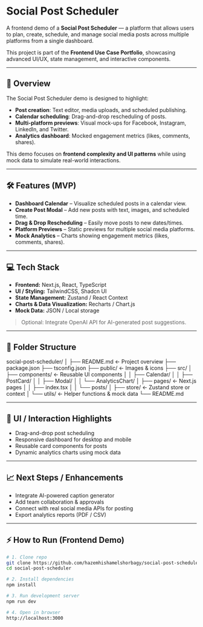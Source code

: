 # Social Post Scheduler

A frontend demo of a **Social Post Scheduler** — a platform that allows users to plan, create, schedule, and manage social media posts across multiple platforms from a single dashboard.

This project is part of the **Frontend Use Case Portfolio**, showcasing advanced UI/UX, state management, and interactive components.

---

## 🚀 Overview

The Social Post Scheduler demo is designed to highlight:

- **Post creation**: Text editor, media uploads, and scheduled publishing.
- **Calendar scheduling**: Drag-and-drop rescheduling of posts.
- **Multi-platform previews**: Visual mock-ups for Facebook, Instagram, LinkedIn, and Twitter.
- **Analytics dashboard**: Mocked engagement metrics (likes, comments, shares).

This demo focuses on **frontend complexity and UI patterns** while using mock data to simulate real-world interactions.

---

## 🛠️ Features (MVP)

- **Dashboard Calendar** – Visualize scheduled posts in a calendar view.
- **Create Post Modal** – Add new posts with text, images, and scheduled time.
- **Drag & Drop Rescheduling** – Easily move posts to new dates/times.
- **Platform Previews** – Static previews for multiple social media platforms.
- **Mock Analytics** – Charts showing engagement metrics (likes, comments, shares).

---

## 💻 Tech Stack

- **Frontend:** Next.js, React, TypeScript  
- **UI / Styling:** TailwindCSS, Shadcn UI  
- **State Management:** Zustand / React Context  
- **Charts & Data Visualization:** Recharts / Chart.js  
- **Mock Data:** JSON / Local storage  

> Optional: Integrate OpenAI API for AI-generated post suggestions.

---

## 📂 Folder Structure

social-post-scheduler/
│
├── README.md ← Project overview
├── package.json
├── tsconfig.json
├── public/ ← Images & icons
├── src/
│ ├── components/ ← Reusable UI components
│ │ ├── Calendar/
│ │ ├── PostCard/
│ │ ├── Modal/
│ │ └── AnalyticsChart/
│ ├── pages/ ← Next.js pages
│ │ ├── index.tsx
│ │ └── posts/
│ ├── store/ ← Zustand store or context
│ └── utils/ ← Helper functions & mock data
└── README.md


---

## 🎨 UI / Interaction Highlights

- Drag-and-drop post scheduling  
- Responsive dashboard for desktop and mobile  
- Reusable card components for posts  
- Dynamic analytics charts using mock data  

---

## 📈 Next Steps / Enhancements

- Integrate AI-powered caption generator  
- Add team collaboration & approvals  
- Connect with real social media APIs for posting  
- Export analytics reports (PDF / CSV)  

---

## ⚡ How to Run (Frontend Demo)

```bash
# 1. Clone repo
git clone https://github.com/hazemhishamelshorbagy/social-post-scheduler.git
cd social-post-scheduler

# 2. Install dependencies
npm install

# 3. Run development server
npm run dev

# 4. Open in browser
http://localhost:3000

